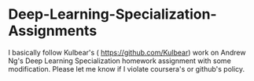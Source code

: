 # Deep-Learning-Specialization-Assignments
I basically follow Kulbear's ( https://github.com/Kulbear)  work on Andrew Ng's Deep Learning Specialization homework assignment with some modification.
Please let me know if I violate coursera's or github's policy.
